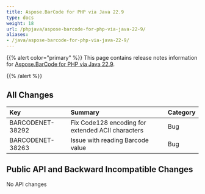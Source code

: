 ```yaml
---
title: Aspose.BarCode for PHP via Java 22.9
type: docs
weight: 18
url: /phpjava/aspose-barcode-for-php-via-java-22-9/
aliases:
- /java/aspose-barcode-for-php-via-java-22-9/
---
```


{{% alert color="primary" %}}
This page contains release notes information for [Aspose.BarCode for PHP via Java 22.9](https://downloads.aspose.com/barcode/php/new-releases/aspose.barcode-for-php-via-java-22.9/).

{{% /alert %}} 
## **All Changes**

|**Key**|**Summary**|**Category**|
| :- | :- | :- |
|BARCODENET-38292|Fix Code128 encoding for extended ACII characters|Bug|
|BARCODENET-38263|Issue with reading Barcode value|Bug|

## **Public API and Backward Incompatible Changes**

No API changes